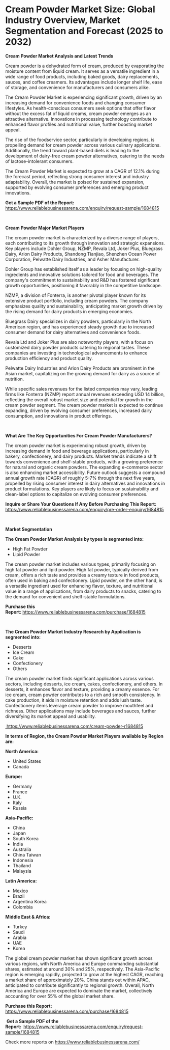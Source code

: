 <p><h1>Cream Powder Market Size: Global Industry Overview, Market Segmentation and Forecast (2025 to 2032)</h1></p><p><strong>Cream Powder Market Analysis and Latest Trends</strong></p>
<p><p>Cream powder is a dehydrated form of cream, produced by evaporating the moisture content from liquid cream. It serves as a versatile ingredient in a wide range of food products, including baked goods, dairy replacements, sauces, and coffee creamers. Its advantages include longer shelf life, ease of storage, and convenience for manufacturers and consumers alike.</p><p>The Cream Powder Market is experiencing significant growth, driven by an increasing demand for convenience foods and changing consumer lifestyles. As health-conscious consumers seek options that offer flavor without the excess fat of liquid creams, cream powder emerges as an attractive alternative. Innovations in processing technology contribute to enhanced flavor profiles and nutritional value, further boosting market appeal.</p><p>The rise of the foodservice sector, particularly in developing regions, is propelling demand for cream powder across various culinary applications. Additionally, the trend toward plant-based diets is leading to the development of dairy-free cream powder alternatives, catering to the needs of lactose-intolerant consumers.</p><p>The Cream Powder Market is expected to grow at a CAGR of 12.1% during the forecast period, reflecting strong consumer interest and industry adaptability. Overall, the market is poised for sustained expansion, supported by evolving consumer preferences and emerging product innovations.</p></p>
<p><strong>Get a Sample PDF of the Report:&nbsp;</strong> <a href="https://www.reliablebusinessarena.com/enquiry/request-sample/1684815?utm_campaign=3121&utm_medium=2&utm_source=Github&utm_content=ia&utm_term=07042025&utm_id=cream-powder">https://www.reliablebusinessarena.com/enquiry/request-sample/1684815</a></p>
<p>&nbsp;</p>
<p><strong>Cream Powder Major Market Players</strong></p>
<p><p>The cream powder market is characterized by a diverse range of players, each contributing to its growth through innovation and strategic expansions. Key players include Dohler Group, NZMP, Revala Ltd, Joker Plus, Bluegrass Dairy, Arion Dairy Products, Shandong Tianjiao, Shenzhen Ocean Power Corporation, Pelwatte Dairy Industries, and Asher Manufacturer.</p><p>Dohler Group has established itself as a leader by focusing on high-quality ingredients and innovative solutions tailored for food and beverages. The company's commitment to sustainability and R&D has fostered significant growth opportunities, positioning it favorably in the competitive landscape.</p><p>NZMP, a division of Fonterra, is another pivotal player known for its extensive product portfolio, including cream powders. The company emphasizes quality and sustainability, anticipating market growth driven by the rising demand for dairy products in emerging economies. </p><p>Bluegrass Dairy specializes in dairy powders, particularly in the North American region, and has experienced steady growth due to increased consumer demand for dairy alternatives and convenience foods.</p><p>Revala Ltd and Joker Plus are also noteworthy players, with a focus on customized dairy powder products catering to regional tastes. These companies are investing in technological advancements to enhance production efficiency and product quality.</p><p>Pelwatte Dairy Industries and Arion Dairy Products are prominent in the Asian market, capitalizing on the growing demand for dairy as a source of nutrition.</p><p>While specific sales revenues for the listed companies may vary, leading firms like Fonterra (NZMP) report annual revenues exceeding USD 14 billion, reflecting the overall robust market size and potential for growth in the cream powder segment. The cream powder market is expected to continue expanding, driven by evolving consumer preferences, increased dairy consumption, and innovations in product offerings.</p></p>
<p>&nbsp;</p>
<p><strong>What Are The Key Opportunities For Cream Powder Manufacturers?</strong></p>
<p><p>The cream powder market is experiencing robust growth, driven by increasing demand in food and beverage applications, particularly in bakery, confectionery, and dairy products. Market trends indicate a shift towards convenience and shelf-stable products, with a growing preference for natural and organic cream powders. The expanding e-commerce sector is also enhancing market accessibility. Future outlook suggests a compound annual growth rate (CAGR) of roughly 5-7% through the next five years, propelled by rising consumer interest in dairy alternatives and innovations in product formulations. Key players are likely to focus on sustainability and clean-label options to capitalize on evolving consumer preferences.</p></p>
<p><strong>Inquire or Share Your Questions If Any Before Purchasing This Report:</strong> <a href="https://www.reliablebusinessarena.com/enquiry/pre-order-enquiry/1684815?utm_campaign=3121&utm_medium=2&utm_source=Github&utm_content=ia&utm_term=07042025&utm_id=cream-powder">https://www.reliablebusinessarena.com/enquiry/pre-order-enquiry/1684815</a></p>
<p>&nbsp;</p>
<p><strong>Market Segmentation</strong></p>
<p><strong>The Cream Powder Market Analysis by types is segmented into:</strong></p>
<p><ul><li>High Fat Powder</li><li>Lipid Powder</li></ul></p>
<p><p>The cream powder market includes various types, primarily focusing on high fat powder and lipid powder. High fat powder, typically derived from cream, offers a rich taste and provides a creamy texture in food products, often used in baking and confectionery. Lipid powder, on the other hand, is a versatile ingredient used for enhancing flavor, texture, and nutritional value in a range of applications, from dairy products to snacks, catering to the demand for convenient and shelf-stable formulations.</p></p>
<p><strong>Purchase this Report:&nbsp;</strong><a href="https://www.reliablebusinessarena.com/purchase/1684815?utm_campaign=3121&utm_medium=2&utm_source=Github&utm_content=ia&utm_term=07042025&utm_id=cream-powder">https://www.reliablebusinessarena.com/purchase/1684815</a></p>
<p>&nbsp;</p>
<p><strong>The Cream Powder Market Industry Research by Application is segmented into:</strong></p>
<p><ul><li>Desserts</li><li>Ice Cream</li><li>Cake</li><li>Confectionery</li><li>Others</li></ul></p>
<p><p>The cream powder market finds significant applications across various sectors, including desserts, ice cream, cakes, confectionery, and others. In desserts, it enhances flavor and texture, providing a creamy essence. For ice cream, cream powder contributes to a rich and smooth consistency. In cake production, it aids in moisture retention and adds lush taste. Confectionery items leverage cream powder to improve mouthfeel and richness. Other applications may include beverages and sauces, further diversifying its market appeal and usability.</p></p>
<p><a href="https://www.reliablebusinessarena.com/cream-powder-r1684815?utm_campaign=3121&utm_medium=2&utm_source=Github&utm_content=ia&utm_term=07042025&utm_id=cream-powder">&nbsp;https://www.reliablebusinessarena.com/cream-powder-r1684815</a></p>
<p><strong>In terms of Region, the Cream Powder Market Players available by Region are:</strong></p>
<p>
    <p> <strong> North America: </strong>
        <ul>
            <li>United States</li>
            <li>Canada</li>
        </ul>
        </p> 
    <p> <strong> Europe: </strong>
        <ul>
            <li>Germany</li>
            <li>France</li>
            <li>U.K.</li>
            <li>Italy</li>
            <li>Russia</li>
        </ul>
        </p> 
    <p> <strong> Asia-Pacific: </strong>
        <ul>
            <li>China</li>
            <li>Japan</li>
            <li>South Korea</li>
            <li>India</li>
            <li>Australia</li>
            <li>China Taiwan</li>
            <li>Indonesia</li>
            <li>Thailand</li>
            <li>Malaysia</li>
        </ul>
        </p> 
    <p> <strong> Latin America: </strong>
        <ul>
            <li>Mexico</li>
            <li>Brazil</li>
            <li>Argentina Korea</li>
            <li>Colombia</li>
        </ul>
        </p> 
    <p> <strong> Middle East & Africa: </strong>
        <ul>
            <li>Turkey</li>
            <li>Saudi</li>
            <li>Arabia</li>
            <li>UAE</li>
            <li>Korea</li>
        </ul>
    </p>
    </p>
<p><p>The global cream powder market has shown significant growth across various regions, with North America and Europe commanding substantial shares, estimated at around 30% and 25%, respectively. The Asia-Pacific region is emerging rapidly, projected to grow at the highest CAGR, reaching a market share of approximately 20%. China stands out within APAC, anticipated to contribute significantly to regional growth. Overall, North America and Europe are expected to dominate the market, collectively accounting for over 55% of the global market share.</p></p>
<p><strong>Purchase this Report: </strong><a href="https://www.reliablebusinessarena.com/purchase/1684815?utm_campaign=3121&utm_medium=2&utm_source=Github&utm_content=ia&utm_term=07042025&utm_id=cream-powder">https://www.reliablebusinessarena.com/purchase/1684815</a></p>
<p>&nbsp;<strong>Get a Sample PDF of the Report:&nbsp;&nbsp;</strong><a href="https://www.reliablebusinessarena.com/enquiry/request-sample/1684815?utm_campaign=3121&utm_medium=2&utm_source=Github&utm_content=ia&utm_term=07042025&utm_id=cream-powder">https://www.reliablebusinessarena.com/enquiry/request-sample/1684815</a></p>
<p><strong></strong></p>
<p>Check more reports on <a href="https://www.reliablebusinessarena.com/?utm_campaign=3121&utm_medium=2&utm_source=Github&utm_content=ia&utm_term=07042025&utm_id=cream-powder">https://www.reliablebusinessarena.com/</a></p>